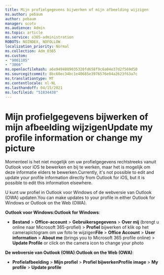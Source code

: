 ```yaml
---
title: Mijn profielgegevens bijwerken of mijn afbeelding wijzigen
ms.author: pebaum
author: pebaum
manager: scotv
ms.audience: Admin
ms.topic: article
ms.service: o365-administration
ROBOTS: NOINDEX, NOFOLLOW
localization_priority: Normal
ms.collection: Adm_O365
ms.custom:
- "9001105"
- "3066"
ms.openlocfilehash: a6e9494889035320fd658f9c6a04e37d2f569d50
ms.sourcegitcommit: 8bc60ec34bc1e40685e3976576e04a2623f63a7c
ms.translationtype: MT
ms.contentlocale: nl-NL
ms.lasthandoff: 04/15/2021
ms.locfileid: "51834438"
---
```

# <a name="update-my-profile-information-or-change-my-picture"></a><span data-ttu-id="388b8-102">Mijn profielgegevens bijwerken of mijn afbeelding wijzigen</span><span class="sxs-lookup"><span data-stu-id="388b8-102">Update my profile information or change my picture</span></span>

<span data-ttu-id="388b8-103">Momenteel is het niet mogelijk om uw profielgegevens rechtstreeks vanuit Outlook voor iOS te bewerken en bij te werken, maar het is mogelijk om deze informatie elders te bewerken.</span><span class="sxs-lookup"><span data-stu-id="388b8-103">Currently, it's not possible to edit and update your profile information directly from Outlook for iOS, but it is possible to edit this information elsewhere.</span></span> 

<span data-ttu-id="388b8-104">U kunt uw profiel in Outlook voor Windows of de webversie van Outlook (OWA) updaten.</span><span class="sxs-lookup"><span data-stu-id="388b8-104">You can make updates to your profile in either Outlook for Windows or Outlook on the Web (OWA).</span></span> 

<span data-ttu-id="388b8-105">**Outlook voor Windows:**</span><span class="sxs-lookup"><span data-stu-id="388b8-105">**Outlook for Windows**:</span></span> 

- <span data-ttu-id="388b8-106">**Bestand**  >  **Office-account**  >  **Gebruikersgegevens**  >  **Over mij** (brengt u online naar Microsoft 365-profiel) > **Profiel** bijwerken of klik op het camerapictogram om uw foto te wijzigen</span><span class="sxs-lookup"><span data-stu-id="388b8-106">**File** > **Office Account** > **User information** > **About me** (brings you to Microsoft 365 profile online) > **Update Profile** or click on the camera icon to change your photo</span></span>  
  
<span data-ttu-id="388b8-107">**De webversie van Outlook (OWA)**:</span><span class="sxs-lookup"><span data-stu-id="388b8-107">**Outlook on the Web (OWA)**:</span></span> 

- <span data-ttu-id="388b8-108">**Profielafbeelding**  >  **Mijn profiel**  >  **Profiel bijwerken**</span><span class="sxs-lookup"><span data-stu-id="388b8-108">**Profile image** > **My profile** > **Update profile**</span></span>
